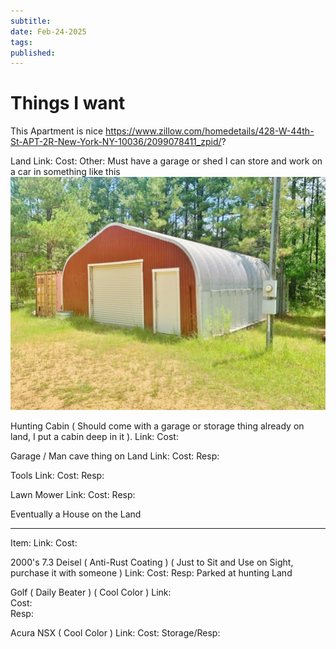 ```yaml
---
subtitle:
date: Feb-24-2025
tags:
published: 
---
```


# Things I want

This Apartment is nice
https://www.zillow.com/homedetails/428-W-44th-St-APT-2R-New-York-NY-10036/2099078411_zpid/?

Land
Link: 
Cost: 
Other: Must have a garage or shed I can store and work on a car in something like this ![garage](/images/20-14-1.jpg)

Hunting Cabin ( Should come with a garage or storage thing already on land, I put a cabin deep in it ).
Link: 
Cost: 

Garage / Man cave thing on Land
Link:
Cost: 
Resp:

Tools
Link: 
Cost: 
Resp:

Lawn Mower
Link:
Cost:
Resp:

Eventually a House on the Land

---

Item: 
Link: 
Cost: 

2000's 7.3 Deisel ( Anti-Rust Coating ) ( Just to Sit and Use on Sight, purchase it with someone )
Link: 
Cost: 
Resp: Parked at hunting Land

Golf ( Daily Beater ) ( Cool Color )
Link:  
Cost:  
Resp: 

Acura NSX ( Cool Color )
Link: 
Cost: 
Storage/Resp: 
